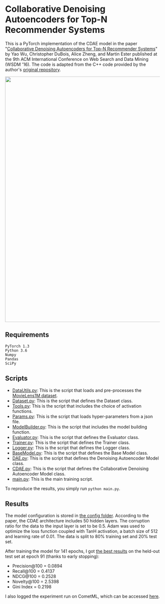 # Collaborative Denoising Autoencoders for Top-N Recommender Systems

This is a PyTorch implementation of the CDAE model in the paper "[Collaborative Denoising Autoencoders for Top-N Recommender Systems](https://alicezheng.org/papers/wsdm16-cdae.pdf)" by Yao Wu, Christopher DuBois, Alice Zheng, and Martin Ester published at the 9th ACM International Conference on Web Search and Data Mining (WSDM '16).
The code is adapted from the C++ code provided by the author's [original repository](https://github.com/jasonyaw/CDAE).

<img src="https://github.com/khanhnamle1994/transfer-rec/blob/master/Autoencoders-Experiments/CDAE-PyTorch/CDAE.png" width="800">

## Requirements
```
PyTorch 1.3
Python 3.6
Numpy
Pandas
SciPy
```

## Scripts
* [DataUtils.py](https://github.com/khanhnamle1994/transfer-rec/blob/master/Autoencoders-Experiments/CDAE-PyTorch/DataUtils.py): This is the script that loads and pre-processes the [MovieLens1M dataset](https://github.com/khanhnamle1994/transfer-rec/tree/master/ml-1m).
* [Dataset.py](https://github.com/khanhnamle1994/transfer-rec/blob/master/Autoencoders-Experiments/CDAE-PyTorch/Dataset.py): This is the script that defines the Dataset class.
* [Tools.py](https://github.com/khanhnamle1994/transfer-rec/blob/master/Autoencoders-Experiments/CDAE-PyTorch/Tools.py): This is the script that includes the choice of activation functions.
* [Params.py](https://github.com/khanhnamle1994/transfer-rec/blob/master/Autoencoders-Experiments/CDAE-PyTorch/Params.py): This is the script that loads hyper-parameters from a json file.
* [ModelBuilder.py](https://github.com/khanhnamle1994/transfer-rec/blob/master/Autoencoders-Experiments/CDAE-PyTorch/ModelBuilder.py): This is the script that includes the model building function.
* [Evaluator.py](https://github.com/khanhnamle1994/transfer-rec/blob/master/Autoencoders-Experiments/CDAE-PyTorch/Evaluator.py): This is the script that defines the Evaluator class.
* [Trainer.py](https://github.com/khanhnamle1994/transfer-rec/blob/master/Autoencoders-Experiments/CDAE-PyTorch/Trainer.py): This is the script that defines the Trainer class.
* [Logger.py](https://github.com/khanhnamle1994/transfer-rec/blob/master/Autoencoders-Experiments/CDAE-PyTorch/Logger.py): This is the script that defines the Logger class.
* [BaseModel.py](https://github.com/khanhnamle1994/transfer-rec/blob/master/Autoencoders-Experiments/CDAE-PyTorch/BaseModel.py): This is the script that defines the Base Model class.
* [DAE.py](https://github.com/khanhnamle1994/transfer-rec/blob/master/Autoencoders-Experiments/CDAE-PyTorch/DAE.py): This is the script that defines the Denoising Autoencoder Model class.
* [CDAE.py](https://github.com/khanhnamle1994/transfer-rec/blob/master/Autoencoders-Experiments/CDAE-PyTorch/CDAE.py): This is the script that defines the Collaborative Denoising Autoencoder Model class.
* [main.py](https://github.com/khanhnamle1994/transfer-rec/blob/master/Autoencoders-Experiments/CDAE-PyTorch/main.py): This is the main training script.

To reproduce the results, you simply run `python main.py`.

## Results
The model configuration is stored in [the config folder](https://github.com/khanhnamle1994/transfer-rec/tree/master/Autoencoders-Experiments/CDAE-PyTorch/config).
According to the paper, the CDAE architecture includes 50 hidden layers. The corruption ratio for the data to the input layer is set to be 0.5.
Adam was used to optimize the loss function coupled with TanH activation, a batch size of 512 and learning rate of 0.01. The data is split to 80% training set and 20% test set.

After training the model for 141 epochs, I got [the best results](https://github.com/khanhnamle1994/transfer-rec/tree/master/Autoencoders-Experiments/CDAE-PyTorch/saves) on the held-out test set at epoch 91 (thanks to early stopping):
- Precision@100 = 0.0894
- Recall@100 = 0.4137
- NDCG@100 = 0.2528
- Novelty@100 = 2.5398
- Gini Index = 0.2198

I also logged the experiment run on CometML, which can be accessed [here](https://www.comet.ml/khanhnamle1994/autoencoders-movielens1m/46a7c89313fb4fe68c218cb3d42b084b).